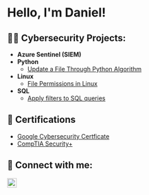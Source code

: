 <h1>Hello, I'm Daniel! </h1>

<h2>👨‍💻 Cybersecurity Projects:</h2>

- <b>Azure Sentinel (SIEM)</b> 
- <b>Python</b> 
  - [Update a File Through Python Algorithm](https://github.com/DanielYoon82/UpdateFileWithPython)
- <b>Linux</b> 
  - [File Permissions in Linux](https://github.com/DanielYoon82/FilePermissionsInLinux)
- <b>SQL</b> 
  - [Apply filters to SQL queries](https://github.com/DanielYoon82/ApplyFiltersSQLQueries)

<h2>📜 Certifications</h2>

- [Google Cybersecurity Certficate](https://github.com/DanielYoon82/ApplyFiltersSQLQueries/blob/main/images/Google%20Cybersecurity%20Certificate_page-0001.jpg)
- [CompTIA Security+](https://github.com/DanielYoon82/ApplyFiltersSQLQueries/blob/main/images/CompTIA%20Security%2B%20ce%20certificate.pdf)



<h2> 🤳 Connect with me:</h2>

[<img align="left" alt="JoshMadakor | LinkedIn" width="22px" src="https://cdn.jsdelivr.net/npm/simple-icons@v3/icons/linkedin.svg" />][linkedin]

[linkedin]: https://www.linkedin.com/public-profile/settings?trk=d_flagship3_profile_self_view_public_profile
